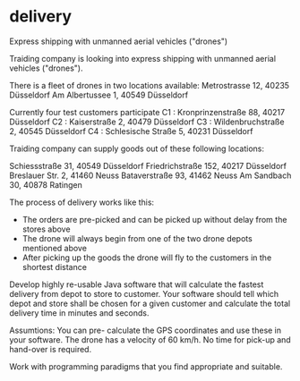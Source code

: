# delivery
Express shipping with unmanned aerial vehicles ("drones")


Traiding company is looking into express shipping with unmanned aerial vehicles ("drones").

There is a fleet of drones in two locations available:
Metrostrasse 12, 40235 Düsseldorf
Am Albertussee 1, 40549 Düsseldorf

Currently four test customers participate
C1 : Kronprinzenstraße 88, 40217 Düsseldorf
C2 : Kaiserstraße 2, 40479 Düsseldorf
C3 : Wildenbruchstraße 2, 40545 Düsseldorf
C4 : Schlesische Straße 5, 40231 Düsseldorf

Traiding company can supply goods out of these following locations:

Schiessstraße 31, 40549 Düsseldorf
Friedrichstraße 152, 40217 Düsseldorf
Breslauer Str. 2, 41460 Neuss
Bataverstraße 93, 41462 Neuss
Am Sandbach 30, 40878 Ratingen

The process of delivery works like this:
- The orders are pre-picked and can be picked up without delay from the stores above
- The drone will always begin from one of the two drone depots mentioned above
- After picking up the goods the drone will fly to the customers in the shortest distance

Develop highly re-usable Java software that will calculate the fastest delivery from depot to store to customer.
Your software should tell which depot and store shall be chosen for a given customer and calculate the total delivery time in minutes and seconds.

Assumtions: You can pre- calculate the GPS coordinates and use these in your software.
The drone has a velocity of 60 km/h. No time for pick-up and hand-over is required.

Work with programming paradigms that you find appropriate and suitable.
